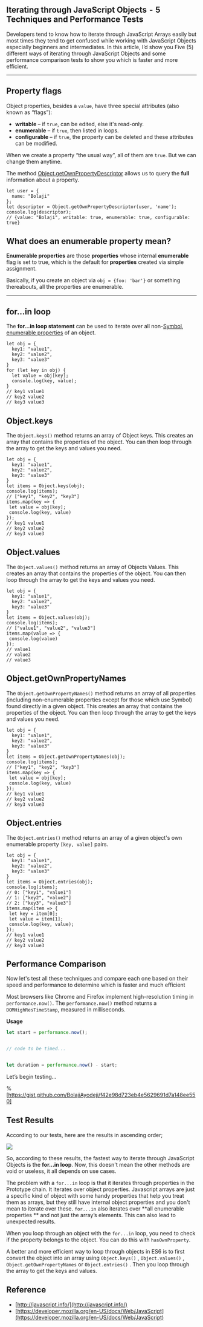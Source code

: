 ## Iterating through JavaScript Objects  -  5 Techniques and Performance Tests

Developers tend to know how to iterate through JavaScript Arrays easily but most times they tend to get confused while working with JavaScript Objects especially beginners and intermediates. 
In this article, I’d show you Five (5) different ways of iterating through JavaScript Objects and some performance comparison tests to show you which is faster and more efficient.

*****

## Property flags

Object properties, besides a `value`, have three special attributes (also known as “flags”):

- **writable** – if `true`, can be edited, else it's read-only.
- **enumerable** – if `true`, then listed in loops.
- **configurable** – if `true`, the property can be deleted and these attributes can
be modified.

When we create a property “the usual way”, all of them are `true`. But we can
change them anytime.

The method [Object.getOwnPropertyDescriptor](https://developer.mozilla.org/enUS/docs/Web/JavaScript/Reference/Global_Objects/Object/getOwnPropertyDescriptor) allows us to query the **full** information about a property.

```
let user = {
  name: "Bolaji"
};
let descriptor = Object.getOwnPropertyDescriptor(user, 'name');
console.log(descriptor);
// {value: "Bolaji", writable: true, enumerable: true, configurable: true}
```

## What does an enumerable property mean?

**Enumerable properties** are those **properties** whose internal **enumerable**
flag is set to true, which is the default for **properties** created via simple
assignment.

Basically, if you create an object via `obj = {foo: 'bar'}` or something
thereabouts, all the properties are enumerable.

----

## for…in loop

The **for...in loop statement** can be used to iterate over all non-[Symbol](https://developer.mozilla.org/en-US/docs/Web/JavaScript/Reference/Global_Objects/Symbol),
[enumerable properties](https://developer.mozilla.org/en-US/docs/Web/JavaScript/Enumerability_and_ownership_of_properties) of an object.

```
let obj = {
  key1: "value1",
  key2: "value2",
  key3: "value3"
}
for (let key in obj) {
  let value = obj[key];
  console.log(key, value);
}
// key1 value1
// key2 value2
// key3 value3
```

## Object.keys

The `Object.keys()` method returns an array of Object keys. This creates an
array that contains the properties of the object. You can then loop through the
array to get the keys and values you need.

```
let obj = {
  key1: "value1",
  key2: "value2",
  key3: "value3"
}
let items = Object.keys(obj);
console.log(items);
// ["key1", "key2", "key3"]
items.map(key => {
 let value = obj[key];
 console.log(key, value)
});
// key1 value1
// key2 value2
// key3 value3
```

## Object.values

The `Object.values()` method returns an array of Objects Values. This creates an
array that contains the properties of the object. You can then loop through the
array to get the keys and values you need.

```
let obj = {
  key1: "value1",
  key2: "value2",
  key3: "value3"
}
let items = Object.values(obj);
console.log(items);
// ["value1", "value2", "value3"]
items.map(value => {
 console.log(value)
});
// value1
// value2
// value3
```

## Object.getOwnPropertyNames

The `Object.getOwnPropertyNames()` method returns an array of all properties
(including non-enumerable properties except for those which use Symbol) found
directly in a given object. This creates an array that contains the properties
of the object. You can then loop through the array to get the keys and values
you need.

```
let obj = {
  key1: "value1",
  key2: "value2",
  key3: "value3"
}
let items = Object.getOwnPropertyNames(obj);
console.log(items);
// ["key1", "key2", "key3"]
items.map(key => {
 let value = obj[key];
 console.log(key, value)
});
// key1 value1
// key2 value2
// key3 value3
```

## Object.entries

The `Object.entries()` method returns an array of a given object's own
enumerable property `[key, value]` pairs. 

```
let obj = {
  key1: "value1",
  key2: "value2",
  key3: "value3"
}
let items = Object.entries(obj);
console.log(items);
// 0: ["key1", "value1"]
// 1: ["key2", "value2"]
// 2: ["key3", "value3"]
items.map(item => {
 let key = item[0];
 let value = item[1];
 console.log(key, value);
});
// key1 value1
// key2 value2
// key3 value3
```

## Performance Comparison

Now let's test all these techniques and compare each one based on their speed
and performance to determine which is faster and much efficient

Most browsers like Chrome and Firefox implement high-resolution timing in
`performance.now()`. The `performance.now()` method returns a
`DOMHighResTimeStamp`, measured in milliseconds.

**Usage**

```js
let start = performance.now();


// code to be timed...


let duration = performance.now() - start;

```

Let’s begin testing…

%[https://gist.github.com/BolajiAyodeji/f42e98d723eb4e5629691d7a148ee550]

## Test Results

According to our tests, here are the results in ascending order;

![](https://res.cloudinary.com/bolaji/image/upload/v1570641888/null/blog/loop_rzwxcj.png)

So, according to these results, the fastest way to iterate through JavaScript
Objects is the **for…in loop**. Now, this doesn't mean the other methods are
void or useless, it all depends on use cases.

The problem with a `for...in` loop is that it iterates through properties in the
Prototype chain. It iterates over object properties. Javascript arrays are just
a specific kind of object with some handy properties that help you treat them as
arrays, but they still have internal object properties and you don't mean to
iterate over these. `for...in` also iterates over **all enumerable properties
** and not just the array’s elements. This can also lead to unexpected results.

When you loop through an object with the `for...in` loop, you need to check if
the property belongs to the object. You can do this with `hasOwnProperty`.

A better and more efficient way to loop through objects in ES6 is to first
convert the object into an array using `Object.keys()` , `Object.values()` ,
`Object.getOwnPropertyNames` or `Object.entries()` . Then you loop through the
array to get the keys and values.

## Reference

- [http://javascript.info/](http://javascript.info/)
- [https://developer.mozilla.org/en-US/docs/Web/JavaScript](https://developer.mozilla.org/en-US/docs/Web/JavaScript)